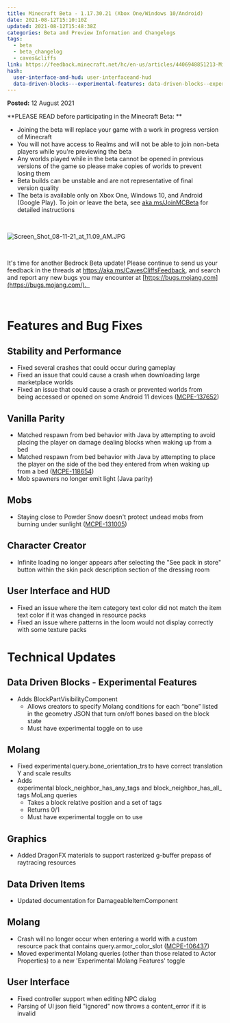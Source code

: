 ```yaml
---
title: Minecraft Beta - 1.17.30.21 (Xbox One/Windows 10/Android)
date: 2021-08-12T15:10:10Z
updated: 2021-08-12T15:48:38Z
categories: Beta and Preview Information and Changelogs
tags:
  - beta
  - beta_changelog
  - caves&cliffs
link: https://feedback.minecraft.net/hc/en-us/articles/4406948851213-Minecraft-Beta-1-17-30-21-Xbox-One-Windows-10-Android
hash:
  user-interface-and-hud: user-interfaceand-hud
  data-driven-blocks---experimental-features: data-driven-blocks--experimental-features
---
```


**Posted:** 12 August 2021

**PLEASE READ before participating in the Minecraft Beta: **

- Joining the beta will replace your game with a work in progress version of Minecraft 
- You will not have access to Realms and will not be able to join non-beta players while you're previewing the beta
- Any worlds played while in the beta cannot be opened in previous versions of the game so please make copies of worlds to prevent losing them 
- Beta builds can be unstable and are not representative of final version quality 
- The beta is available only on Xbox One, Windows 10, and Android (Google Play). To join or leave the beta, see [aka.ms/JoinMCBeta](https://aka.ms/JoinMCBeta) for detailed instructions

 

![Screen_Shot_08-11-21_at_11.09_AM.JPG](https://feedback.minecraft.net/hc/article_attachments/4406956022669/Screen_Shot_08-11-21_at_11.09_AM.JPG)

 

It's time for another Bedrock Beta update! Please continue to send us your feedback in the threads at <https://aka.ms/CavesCliffsFeedback>, and search and report any new bugs you may encounter at [https://bugs.mojang.com](https://bugs.mojang.com/).  

 

# Features and Bug Fixes 

## Stability and Performance 

- Fixed several crashes that could occur during gameplay 
- Fixed an issue that could cause a crash when downloading large marketplace worlds  
- Fixed an issue that could cause a crash or prevented worlds from being accessed or opened on some Android 11 devices ([MCPE-137652](https://bugs.mojang.com/browse/MCPE-137652)) 

## Vanilla Parity 

- Matched respawn from bed behavior with Java by attempting to avoid placing the player on damage dealing blocks when waking up from a bed 
- Matched respawn from bed behavior with Java by attempting to place the player on the side of the bed they entered from when waking up from a bed ([MCPE-118654](https://bugs.mojang.com/browse/MCPE-118654))  
- Mob spawners no longer emit light (Java parity) 

## Mobs 

- Staying close to Powder Snow doesn't protect undead mobs from burning under sunlight ([MCPE-131005](https://bugs.mojang.com/browse/MCPE-131005))  

## Character Creator 

- Infinite loading no longer appears after selecting the "See pack in store" button within the skin pack description section of the dressing room  

## User Interface and HUD 

- Fixed an issue where the item category text color did not match the item text color if it was changed in resource packs  
- Fixed an issue where patterns in the loom would not display correctly with some texture packs  

# Technical Updates 

## Data Driven Blocks - Experimental Features 

- Adds BlockPartVisibilityComponent  
  - Allows creators to specify Molang conditions for each “bone” listed in the geometry JSON that turn on/off bones based on the block state 
  - Must have experimental toggle on to use 

## Molang 

- Fixed experimental query.bone_orientation_trs to have correct translation Y and scale results  
- Adds experimental block_neighbor_has_any_tags and block_neighbor_has_all_tags MoLang queries  
  - Takes a block relative position and a set of tags 
  - Returns 0/1 
  - Must have experimental toggle on to use 

## Graphics 

- Added DragonFX materials to support rasterized g-buffer prepass of raytracing resources  

## Data Driven Items 

- Updated documentation for DamageableItemComponent  

## Molang 

- Crash will no longer occur when entering a world with a custom resource pack that contains query.armor_color_slot ([MCPE-106437](https://bugs.mojang.com/browse/MCPE-106437))  
- Moved experimental Molang queries (other than those related to Actor Properties) to a new 'Experimental Molang Features' toggle  

## User Interface 

- Fixed controller support when editing NPC dialog  
- Parsing of UI json field "ignored" now throws a content_error if it is invalid
